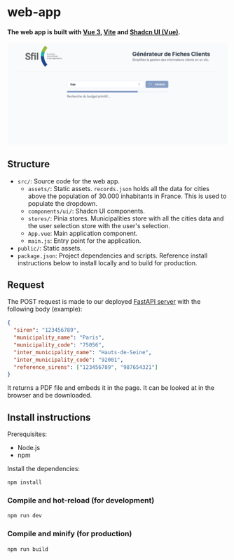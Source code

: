 # web-app

#### The web app is built with [Vue 3](https://vuejs.org/), [Vite](https://vitejs.dev/) and [Shadcn UI (Vue)](https://www.shadcn-vue.com/).
![Screenshot](src/assets/images/screenshot.png)


## Structure

- `src/`: Source code for the web app.
    - `assets/`: Static assets. `records.json` holds all the data for cities above the population of 30.000 inhabitants in France. This is used to populate the dropdown.
    - `components/ui/`: Shadcn UI components.
    - `stores/`: Pinia stores. Municipalities store with all the cities data and the user selection store with the user's selection.
    - `App.vue`: Main application component.
    - `main.js`: Entry point for the application.
- `public/`: Static assets.
- `package.json`: Project dependencies and scripts. Reference install instructions below to install locally and to build for production.

## Request

The POST request is made to our deployed [FastAPI server](https://kbba87ikh5.execute-api.us-west-2.amazonaws.com/generate-pdf) with the following body (example):

```json
{
  "siren": "123456789",
  "municipality_name": "Paris",
  "municipality_code": "75056",
  "inter_municipality_name": "Hauts-de-Seine",
  "inter_municipality_code": "92001",
  "reference_sirens": ["123456789", "987654321"]
}
```

It returns a PDF file and embeds it in the page. It can be looked at in the browser and be downloaded.

## Install instructions

Prerequisites:
- Node.js
- npm

Install the dependencies:

```sh
npm install
```

### Compile and hot-reload (for development)

```sh
npm run dev
```

### Compile and minify (for production)

```sh
npm run build
```